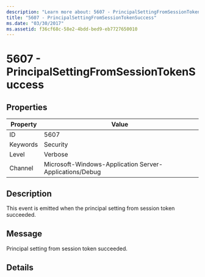 ```yaml
---
description: "Learn more about: 5607 - PrincipalSettingFromSessionTokenSuccess"
title: "5607 - PrincipalSettingFromSessionTokenSuccess"
ms.date: "03/30/2017"
ms.assetid: f36cf68c-58e2-4bdd-bed9-eb7727650010
---
```

# 5607 - PrincipalSettingFromSessionTokenSuccess

## Properties

| Property | Value |
| - | - |
|ID|5607|  
|Keywords|Security|  
|Level|Verbose|  
|Channel|Microsoft-Windows-Application Server-Applications/Debug|  
  
## Description  

 This event is emitted when the principal setting from session token succeeded.  
  
## Message  

 Principal setting from session token succeeded.  
  
## Details
